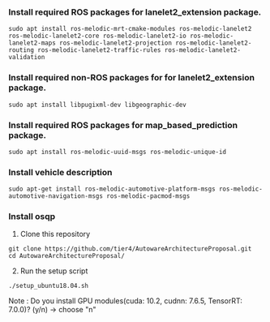 ### Install required ROS packages for lanelet2_extension package.
```
sudo apt install ros-melodic-mrt-cmake-modules ros-melodic-lanelet2 ros-melodic-lanelet2-core ros-melodic-lanelet2-io ros-melodic-lanelet2-maps ros-melodic-lanelet2-projection ros-melodic-lanelet2-routing ros-melodic-lanelet2-traffic-rules ros-melodic-lanelet2-validation
```

### Install required non-ROS packages for for lanelet2_extension package.
```
sudo apt install libpugixml-dev libgeographic-dev 
```

### Install required ROS packages for map_based_prediction package.
```
sudo apt install ros-melodic-uuid-msgs ros-melodic-unique-id
```

### Install vehicle description
```
sudo apt-get install ros-melodic-automotive-platform-msgs ros-melodic-automotive-navigation-msgs ros-melodic-pacmod-msgs
``` 

### Install osqp
1. Clone this repository
```
git clone https://github.com/tier4/AutowareArchitectureProposal.git
cd AutowareArchitectureProposal/
```
2. Run the setup script
```
./setup_ubuntu18.04.sh
```
Note : Do you install GPU modules(cuda: 10.2, cudnn: 7.6.5, TensorRT: 7.0.0)? (y/n) -> choose "n"
